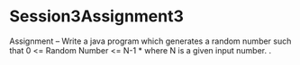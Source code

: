 # Session3Assignment3
Assignment – Write a java program which generates a random number such that 0 &lt;= Random Number &lt;= N-1 * where N is a given input number.
.
